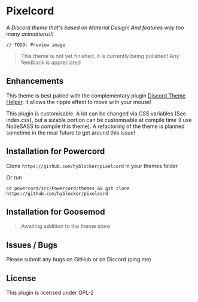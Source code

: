 # Pixelcord

*A Discord theme that's based on Material Design!*
*And features way too many animations!!!*

`// TODO: Preview image`

> This theme is not yet finished, it is currently being polished! Any feedback is appreciated

## Enhancements

This theme is best paired with the complementary plugin [Discord Theme Helper](https://github.com/hyblocker/discord-theme-helper). It allows the ripple effect to move with your mouse!

This plugin is customisable. A lot can be changed via CSS variables (See index.css), but a sizable portion can be customisable at compile time (I use NodeSASS to compile this theme). A refactoring of the theme is planned sometime in the near future to get around this issue!

## Installation for Powercord

Clone `https://github.com/hyblocker/pixelcord` in your themes folder

Or run

```
cd powercord/src/Powercord/themes && git clone https://github.com/hyblocker/pixelcord
```

## Installation for Goosemod

> Awaiting addition to the theme store

## Issues / Bugs

Please submit any bugs on GitHub or on Discord (ping me)



## License

This plugin is licensed under GPL-2
